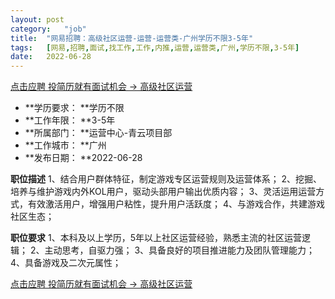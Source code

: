 ```yaml
---
layout:	post
category:	"job"
title:	"网易招聘：高级社区运营-运营-运营类-广州学历不限3-5年"
tags:	[网易,招聘,面试,找工作,工作,内推,运营,运营类,广州,学历不限,3-5年]
date:	2022-06-28
---
```


[点击应聘 投简历就有面试机会 -> 高级社区运营](http://mobile.bole.netease.com/bole/boleDetail?id=21498&employeeId=346f03c3cda5f04c&key=all)



- **学历要求： **学历不限
- **工作年限： **3-5年
- **所属部门： **运营中心-青云项目部
- **工作城市： **广州
- **发布日期： **2022-06-28



**职位描述**
1、结合用户群体特征，制定游戏专区运营规则及运营体系；
2、挖掘、培养与维护游戏内外KOL用户，驱动头部用户输出优质内容；
3、灵活运用运营方式，有效激活用户，增强用户粘性，提升用户活跃度；
4、与游戏合作，共建游戏社区生态；



**职位要求**
1、本科及以上学历，5年以上社区运营经验，熟悉主流的社区运营逻辑；
2、主动思考，自驱力强；
3、具备良好的项目推进能力及团队管理能力；
4、具备游戏及二次元属性；



[点击应聘 投简历就有面试机会 -> 高级社区运营](http://mobile.bole.netease.com/bole/boleDetail?id=21498&employeeId=346f03c3cda5f04c&key=all)